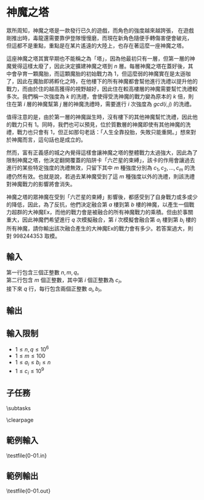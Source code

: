 # 神魔之塔

眾所周知，神魔之塔是一款發行已久的遊戲，而角色的強度越來越誇張，
在遊戲剛推出時，毒龍還需要靠伊登隊慢慢磨，而現在新角色隨便手轉傷害便會破兆，
但這都不是重點，重點是在某片遙遠的大陸上，也存在著這麼一座神魔之塔。

這座神魔之塔其實早期也不能稱之為「塔」，因為他最初只有一層，但第一層的神魔覺得這樣太廢了，因此決定擴建神魔之塔到 $n$ 層。每層神魔之塔在蓋好後，其中會孕育一顆魔胎，而這顆魔胎的初始戰力為 $1$，但這麼弱的神魔實在是太遜咖了，因此在魔胎即將孵化之時，在他樓下的所有神魔都會幫他進行洗禮以提升他的戰力，而由於住的越高獲得的視野越好，因此住在較高樓層的神魔需要幫忙洗禮較多次。我們稱一次強度為 $k$ 的洗禮，會使得受洗神魔的戰力變為原本的 $k$ 倍，則住在第 $i$ 層的神魔幫第 $j$ 層的神魔洗禮時，需要進行 $i$ 次強度為 $gcd(i, j)$ 的洗禮。

值得注意的是，由於第一層的神魔誕生時，沒有樓下的其他神魔幫忙洗禮，因此他的戰力只有 $1$。同時，我們也可以預見，位於質數層的神魔即使有其他神魔的洗禮，戰力也只會有 $1$，但正如那句老話：「人生全靠投胎，失敗只能重開。」想來對於神魔而言，這句話也是成立的。

然而，富有正義感的城之內覺得這樣會讓神魔之塔的整體戰力太過強大，因此為了限制神魔之塔，他決定翻開覆蓋的陷阱卡「六芒星的束縛」，該卡的作用會讓過去進行的某些特定強度的洗禮無效，只留下其中 $m$ 種強度分別為 $c_1, c_2, ..., c_m$ 的洗禮仍然有效。也就是說，若過去某神魔受到了這 $m$ 種強度以外的洗禮，則該洗禮對神魔戰力的影響將會消失。

神魔之塔的眾神魔在受到「六芒星的束縛」影響後，都感受到了自身戰力或多或少的降低，因此，為了反抗，他們決定融合第 $a$ 樓到第 $b$ 樓的神魔，以產生一個戰力超群的大神魔Ex，而他的戰力會是被融合的所有神魔戰力的乘積。但由於事關重大，因此神魔們希望進行 $q$ 次模擬融合，第 $i$ 次模擬會融合第 $a_i$ 樓到第 $b_i$ 樓的所有神魔，請你輸出該次融合產生的大神魔Ex的戰力會有多少。若答案過大，則對 $998244353$ 取模。

## 輸入
第一行包含三個正整數 $n, m, q$。\
第二行包含 $m$ 個正整數，其中第 $i$ 個正整數為 $c_i$。\
接下來 $q$ 行，每行包含兩個正整數 $a_i, b_i$。
## 輸出

## 輸入限制
- $1\le n, q \le 10^{6}$
- $1\le m \le 100$
- $1\le a_i \le b_i \le n$
- $1\le c_i \le 10^{9}$
## 子任務
\subtasks

\clearpage

## 範例輸入
\testfile{0-01.in}

## 範例輸出
\testfile{0-01.out}
